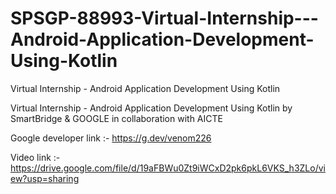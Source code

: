 # SPSGP-88993-Virtual-Internship---Android-Application-Development-Using-Kotlin
Virtual Internship - Android Application Development Using Kotlin


Virtual Internship - Android Application Development Using Kotlin by SmartBridge & GOOGLE in collaboration with AICTE

Google developer link :- https://g.dev/venom226

Video link :- https://drive.google.com/file/d/19aFBWu0Zt9iWCxD2pk6pkL6VKS_h3ZLo/view?usp=sharing
